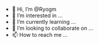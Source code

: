 - 👋 Hi, I’m @Ryogm
- 👀 I’m interested in ...
- 🌱 I’m currently learning ...
- 💞️ I’m looking to collaborate on ...
- 📫 How to reach me ...

<!---
Ryogm/Ryogm is a ✨ special ✨ repository because its `README.md` (this file) appears on your GitHub profile.
You can click the Preview link to take a look at your changes.
--->

